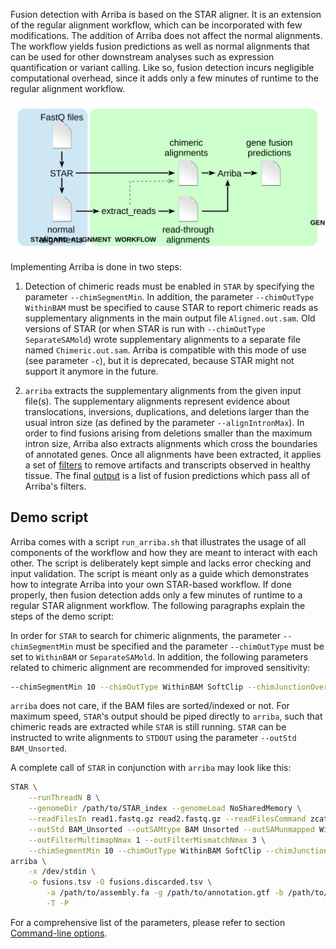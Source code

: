 Fusion detection with Arriba is based on the STAR aligner. It is an extension of the regular alignment workflow, which can be incorporated with few modifications. The addition of Arriba does not affect the normal alignments. The workflow yields fusion predictions as well as normal alignments that can be used for other downstream analyses such as expression quantification or variant calling. Like so, fusion detection incurs negligible computational overhead, since it adds only a few minutes of runtime to the regular alignment workflow.

![workflow](workflow.svg)

Implementing Arriba is done in two steps:

1. Detection of chimeric reads must be enabled in `STAR` by specifying the parameter `--chimSegmentMin`. In addition, the parameter `--chimOutType WithinBAM` must be specified to cause STAR to report chimeric reads as supplementary alignments in the main output file `Aligned.out.sam`. Old versions of STAR (or when STAR is run with `--chimOutType SeparateSAMold`) wrote supplementary alignments to a separate file named `Chimeric.out.sam`. Arriba is compatible with this mode of use (see parameter `-c`), but it is deprecated, because STAR might not support it anymore in the future.

2. `arriba` extracts the supplementary alignments from the given input file(s). The supplementary alignments represent evidence about translocations, inversions, duplications, and deletions larger than the usual intron size (as defined by the parameter `--alignIntronMax`). In order to find fusions arising from deletions smaller than the maximum intron size, Arriba also extracts alignments which cross the boundaries of annotated genes. Once all alignments have been extracted, it applies a set of [filters](internal-algorithm.md) to remove artifacts and transcripts observed in healthy tissue. The final [output](output-files.md) is a list of fusion predictions which pass all of Arriba's filters.

Demo script
-----------

Arriba comes with a script `run_arriba.sh` that illustrates the usage of all components of the workflow and how they are meant to interact with each other. The script is deliberately kept simple and lacks error checking and input validation. The script is meant only as a guide which demonstrates how to integrate Arriba into your own STAR-based workflow. If done properly, then fusion detection adds only a few minutes of runtime to a regular STAR alignment workflow. The following paragraphs explain the steps of the demo script:

In order for `STAR` to search for chimeric alignments, the parameter `--chimSegmentMin` must be specified and the parameter `--chimOutType` must be set to `WithinBAM` or `SeparateSAMold`. In addition, the following parameters related to chimeric alignment are recommended for improved sensitivity:

```bash
--chimSegmentMin 10 --chimOutType WithinBAM SoftClip --chimJunctionOverhangMin 10 --chimScoreMin 1 --chimScoreDropMax 30 --chimScoreJunctionNonGTAG 0 --chimScoreSeparation 1 --alignSJstitchMismatchNmax 5 -1 5 5 --chimSegmentReadGapMax 3
```

`arriba` does not care, if the BAM files are sorted/indexed or not. For maximum speed, `STAR`'s output should be piped directly to `arriba`, such that chimeric reads are extracted while `STAR` is still running. `STAR` can be instructed to write alignments to `STDOUT` using the parameter `--outStd BAM_Unsorted`.

A complete call of `STAR` in conjunction with `arriba` may look like this:

```bash
STAR \
	--runThreadN 8 \
	--genomeDir /path/to/STAR_index --genomeLoad NoSharedMemory \
	--readFilesIn read1.fastq.gz read2.fastq.gz --readFilesCommand zcat \
	--outStd BAM_Unsorted --outSAMtype BAM Unsorted --outSAMunmapped Within \
	--outFilterMultimapNmax 1 --outFilterMismatchNmax 3 \
	--chimSegmentMin 10 --chimOutType WithinBAM SoftClip --chimJunctionOverhangMin 10 --chimScoreMin 1 --chimScoreDropMax 30 --chimScoreJunctionNonGTAG 0 --chimScoreSeparation 1 --alignSJstitchMismatchNmax 5 -1 5 5 --chimSegmentReadGapMax 3 |
arriba \
	-x /dev/stdin \
	-o fusions.tsv -O fusions.discarded.tsv \
        -a /path/to/assembly.fa -g /path/to/annotation.gtf -b /path/to/blacklist.tsv.gz \
        -T -P
```

For a comprehensive list of the parameters, please refer to section [Command-line options](command-line-options.md).


